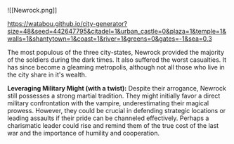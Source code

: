 ![[Newrock.png]]

https://watabou.github.io/city-generator?size=48&seed=442647795&citadel=1&urban_castle=0&plaza=1&temple=1&walls=1&shantytown=1&coast=1&river=1&greens=0&gates=-1&sea=0.3

The most populous of the three city-states, Newrock provided the majority of the soldiers  during the dark times. It also suffered the worst casualties. It has since become a gleaming metropolis, although not all those who live in the city share in it's wealth.

**Leveraging Military Might (with a twist):** Despite their arrogance, Newrock still possesses a strong martial tradition. They might initially favor a direct military confrontation with the vampire, underestimating their magical prowess. However, they could be crucial in defending strategic locations or leading assaults if their pride can be channeled effectively. Perhaps a charismatic leader could rise and remind them of the true cost of the last war and the importance of humility and cooperation.